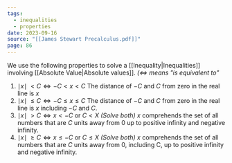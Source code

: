 ```yaml
---
tags:
  - inequalities
  - properties
date: 2023-09-16
source: "[[James Stewart Precalculus.pdf]]"
page: 86
---
```

We use the following properties to solve a [[Inequality|Inequalities]] involving [[Absolute Value|Absolute values]]. *($\iff$ means "is equivalent to"* 

1. $\mid x \mid \; \lt C \iff -C \lt x \lt C$
	The distance of $-C$ and $C$ from zero in the real line is $x$
2. $\mid x \mid \; \le C \iff -C \le x \le C$
	The distance of $-C$ and $C$ from zero in the real line is $x$ including $-C$ and $C$.
3. $\mid x \mid \; > C \iff x \lt -C$ or $C \lt X$ *(Solve both)*
	$x$ comprehends the set of all numbers that are $C$ units away from 0 up to positive infinity and negative infinity. 
4. $\mid x \mid\; \ge C \iff x \le -C$ or $C \le X$ *(Solve both)*
	$x$ comprehends the set of all numbers that are $C$ units away from 0, including C, up to positive infinity and negative infinity. 
